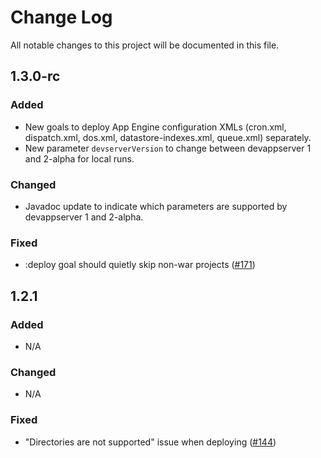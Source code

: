 # Change Log
All notable changes to this project will be documented in this file.

## 1.3.0-rc
### Added

* New goals to deploy App Engine configuration XMLs (cron.xml, dispatch.xml, dos.xml, datastore-indexes.xml, queue.xml) separately.
* New parameter `devserverVersion` to change between devappserver 1 and 2-alpha for local runs.


### Changed

* Javadoc update to indicate which parameters are supported by devappserver 1 and 2-alpha.

### Fixed

* :deploy goal should quietly skip non-war projects ([#171](https://github.com/GoogleCloudPlatform/app-maven-plugin/issues/85))

## 1.2.1
### Added

* N/A

### Changed

* N/A

### Fixed

* "Directories are not supported" issue when deploying ([#144](https://github.com/GoogleCloudPlatform/app-maven-plugin/issues/144))
